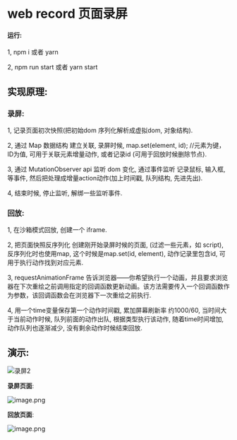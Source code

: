 # web record 页面录屏
#### 运行:
1, npm i 或者 yarn

2, npm run start 或者 yarn start

## 实现原理:

### 录屏:

1, 记录页面初次快照(把初始dom 序列化解析成虚拟dom, 对象结构).

2, 通过 Map 数据结构 建立关联, 录屏时候, map.set(element, id); //元素为键，ID为值, 可用于关联元素增量动作, 或者记录id (可用于回放时候删除节点). 

3, 通过 MutationObserver api 监听 dom 变化, 通过事件监听 记录鼠标, 输入框, 等事件, 然后把处理成增量action动作(加上时间戳, 队列结构, 先进先出).

4, 结束时候, 停止监听, 解绑一些监听事件.


### 回放:

1, 在沙箱模式回放, 创建一个 iframe.

2, 把页面快照反序列化 创建刚开始录屏时候的页面, (过滤一些元素，如 script), 反序列化时也使用map, 这个时候是map.set(id, element), 动作记录里包含id, 可用于执行动作找到对应元素.

3, requestAnimationFrame 告诉浏览器——你希望执行一个动画，并且要求浏览器在下次重绘之前调用指定的回调函数更新动画。该方法需要传入一个回调函数作为参数，该回调函数会在浏览器下一次重绘之前执行.

4, 用一个time变量保存第一个动作时间戳, 累加屏幕刷新率 约1000/60, 当时间大于当前动作时候, 队列前面的动作出队, 根据类型执行该动作, 随着time时间增加, 动作队列也逐渐减少, 没有剩余动作时候结束回放.

## 演示:

![录屏2](https://user-images.githubusercontent.com/42299982/140603659-f6d229eb-de89-45fe-81ec-a0820084492c.gif)


**录屏页面**:

![image.png](https://p1-juejin.byteimg.com/tos-cn-i-k3u1fbpfcp/d727a8f5ba7b45cea0513c8f4e4793f4~tplv-k3u1fbpfcp-watermark.image?)

**回放页面**:

![image.png](https://p9-juejin.byteimg.com/tos-cn-i-k3u1fbpfcp/e1bf5393ca3f409a8850f91755748d61~tplv-k3u1fbpfcp-watermark.image?)
